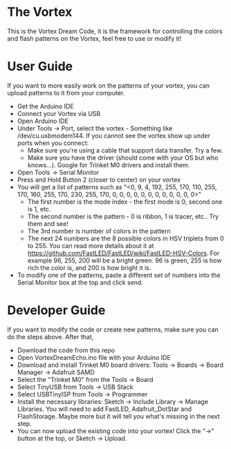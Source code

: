 # The Vortex
This is the Vortex Dream Code, it is the framework for controlling the colors and flash patterns on the Vortex, feel free to use or modify it!

# User Guide

If you want to more easily work on the patterns of your vortex, you can upload patterns to it from your computer.

* Get the Arduino IDE
* Connect your Vortex via USB
* Open Arduino IDE
* Under Tools -> Port, select the vortex - Something like /dev/cu.usbmodem144. If you cannot see the vortex show up under ports when you connect:
  * Make sure you're using a cable that support data transfer. Try a few.
  * Make sure you have the driver (should come with your OS but who knows...). Google for Trinket M0 drivers and install them.
* Open Tools -> Serial Monitor
* Press and Hold Button 2 (closer to center) on your vortex
* You will get a list of patterns such as "<0, 9, 4, 192, 255, 170, 110, 255, 170, 160, 255, 170, 230, 255, 170, 0, 0, 0, 0, 0, 0, 0, 0, 0, 0, 0, 0>"
  * The first number is the mode index - the first mode is 0, second one is 1, etc.
  * The second number is the pattern - 0 is ribbon, 1 is tracer, etc.. Try them and see!
  * The 3rd number is number of colors in the pattern
  * The next 24 numbers are the 8 possible colors in HSV triplets from 0 to 255. You can read more details about it at https://github.com/FastLED/FastLED/wiki/FastLED-HSV-Colors. For example 96, 255, 200 will be a bright green. 96 is green, 255 is how rich the color is, and 200 is how bright it is.
* To modify one of the patterns, paste a different set of numbers into the Serial Monitor box at the top and click send.

# Developer Guide

If you want to modify the code or create new patterns, make sure you can do the steps above. After that, 
* Download the code from this repo
* Open VortexDreamEcho.ino file with your Arduino IDE
* Download and install Trinket M0 board drivers: Tools -> Boards -> Board Manager -> Adafruit SAMD
* Select the "Trinket M0" from the Tools -> Board
* Select TinyUSB from Tools -> USB Stack
* Select USBTinyISP from Tools -> Programmer
* Install the necessary libraries: Sketch -> Include Library -> Manage Libraries. You will need to add FastLED, Adafruit_DotStar and FlashStorage. Maybe more but it will tell you what's missing in the next step.
* You can now upload the existing code into your vortex! Click the "->" button at the top, or Sketch -> Upload.

